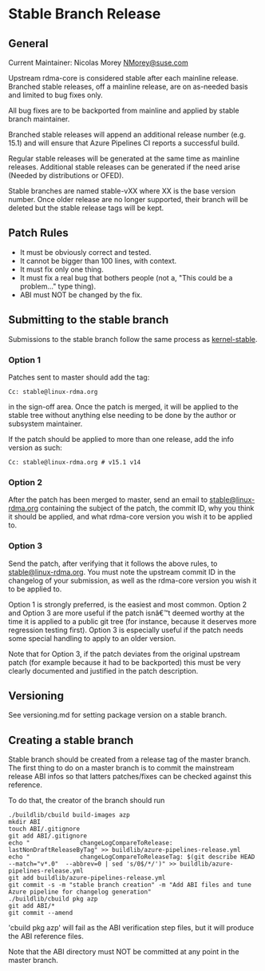 # Stable Branch Release


## General

Current Maintainer: Nicolas Morey <NMorey@suse.com>

Upstream rdma-core is considered stable after each mainline release.
Branched stable releases, off a mainline release, are on as-needed basis and limited to bug fixes only.

All bug fixes are to be backported from mainline and applied by stable branch maintainer.

Branched stable releases will append an additional release number (e.g. 15.1) and will ensure that Azure Pipelines CI reports a successful build.

Regular stable releases will be generated at the same time as mainline releases.
Additional stable releases can be generated if the need arise (Needed by distributions or OFED).

Stable branches are named stable-vXX where XX is the base version number.
Once older release are no longer supported, their branch will be deleted but the stable release tags will be kept.

## Patch Rules

 * It must be obviously correct and tested.
 * It cannot be bigger than 100 lines, with context.
 * It must fix only one thing.
 * It must fix a real bug that bothers people (not a, "This could be a problem..." type thing).
 * ABI must NOT be changed by the fix.

## Submitting to the stable branch

Submissions to the stable branch follow the same process as [kernel-stable](https://git.kernel.org/pub/scm/linux/kernel/git/torvalds/linux.git/tree/Documentation/process/stable-kernel-rules.rst).

### Option 1

Patches sent to master should add the tag:

   `Cc: stable@linux-rdma.org`

in the sign-off area. Once the patch is merged, it will be applied to the stable tree
without anything else needing to be done by the author or subsystem maintainer.

If the patch should be applied to more than one release, add the info version as such:

   `Cc: stable@linux-rdma.org # v15.1 v14`


### Option 2

After the patch has been merged to master, send an email to
stable@linux-rdma.org containing the subject of the patch, the commit ID,
why you think it should be applied, and what rdma-core version you wish it to
be applied to.

### Option 3

Send the patch, after verifying that it follows the above rules, to stable@linux-rdma.org.
You must note the upstream commit ID in the changelog of your submission,
 as well as the rdma-core version you wish it to be applied to.

Option 1 is strongly preferred, is the easiest and most common.
Option 2 and Option 3 are more useful if the patch isnâ€™t deemed worthy at the time it is applied to a public git tree (for instance, because it deserves more regression testing first).
Option 3 is especially useful if the patch needs some special handling to apply to an older version.

Note that for Option 3, if the patch deviates from the original upstream patch (for example because it had to be backported) this must be very clearly documented and justified in the patch description.

## Versioning

See versioning.md for setting package version on a stable branch.


## Creating a stable branch

Stable branch should be created from a release tag of the master branch.
The first thing to do on a master branch is to commit the mainstream release ABI infos
so that latters patches/fixes can be checked against this reference.

To do that, the creator of the branch should run
```
./buildlib/cbuild build-images azp
mkdir ABI
touch ABI/.gitignore
git add ABI/.gitignore
echo "              changeLogCompareToRelease: lastNonDraftReleaseByTag" >> buildlib/azure-pipelines-release.yml
echo "              changeLogCompareToReleaseTag: $(git describe HEAD --match="v*.0"  --abbrev=0 | sed 's/0$/*/')" >> buildlib/azure-pipelines-release.yml
git add buildlib/azure-pipelines-release.yml
git commit -s -m "stable branch creation" -m "Add ABI files and tune Azure pipeline for changelog generation"
./buildlib/cbuild pkg azp
git add ABI/*
git commit --amend
```

'cbuild pkg azp' will fail as the ABI verification step files, but it will
produce the ABI reference files.

Note that the ABI directory must NOT be committed at any point in the master branch.
